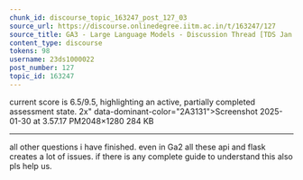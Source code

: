 ```yaml
---
chunk_id: discourse_topic_163247_post_127_03
source_url: https://discourse.onlinedegree.iitm.ac.in/t/163247/127
source_title: GA3 - Large Language Models - Discussion Thread [TDS Jan 2025]
content_type: discourse
tokens: 98
username: 23ds1000022
post_number: 127
topic_id: 163247
---
```


 current score is 6.5/9.5, highlighting an active, partially completed assessment state. 2x" data-dominant-color="2A3131">Screenshot 2025-01-30 at 3.57.17 PM2048×1280 284 KB

---

all other questions i have finished. even in Ga2 all these api and flask creates a lot of issues. if there is any complete guide to understand this also pls help us.
